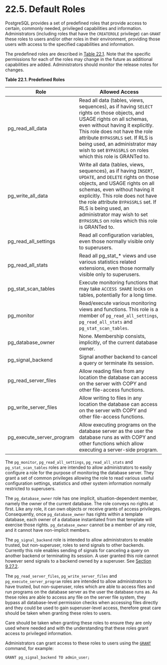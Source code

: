 # 22.5. Default Roles

PostgreSQL provides a set of predefined roles that provide access to certain, commonly needed, privileged capabilities and information. Administrators (including roles that have the `CREATEROLE` privilege) can `GRANT` these roles to users and/or other roles in their environment, providing those users with access to the specified capabilities and information.

The predefined roles are described in [Table 22.1](https://www.postgresql.org/docs/14/predefined-roles.html#PREDEFINED-ROLES-TABLE). Note that the specific permissions for each of the roles may change in the future as additional capabilities are added. Administrators should monitor the release notes for changes.

**Table 22.1. Predefined Roles**

| Role                         | Allowed Access                                                                                                                                                                                                                                                                                                                                               |
| ---------------------------- | ------------------------------------------------------------------------------------------------------------------------------------------------------------------------------------------------------------------------------------------------------------------------------------------------------------------------------------------------------------ |
| pg\_read\_all\_data          | Read all data (tables, views, sequences), as if having `SELECT` rights on those objects, and USAGE rights on all schemas, even without having it explicitly. This role does not have the role attribute `BYPASSRLS` set. If RLS is being used, an administrator may wish to set `BYPASSRLS` on roles which this role is GRANTed to.                          |
| pg\_write\_all\_data         | Write all data (tables, views, sequences), as if having `INSERT`, `UPDATE`, and `DELETE` rights on those objects, and USAGE rights on all schemas, even without having it explicitly. This role does not have the role attribute `BYPASSRLS` set. If RLS is being used, an administrator may wish to set `BYPASSRLS` on roles which this role is GRANTed to. |
| pg\_read\_all\_settings      | Read all configuration variables, even those normally visible only to superusers.                                                                                                                                                                                                                                                                            |
| pg\_read\_all\_stats         | Read all pg\_stat\_\* views and use various statistics related extensions, even those normally visible only to superusers.                                                                                                                                                                                                                                   |
| pg\_stat\_scan\_tables       | Execute monitoring functions that may take `ACCESS SHARE` locks on tables, potentially for a long time.                                                                                                                                                                                                                                                      |
| pg\_monitor                  | Read/execute various monitoring views and functions. This role is a member of `pg_read_all_settings`, `pg_read_all_stats` and `pg_stat_scan_tables`.                                                                                                                                                                                                         |
| pg\_database\_owner          | None. Membership consists, implicitly, of the current database owner.                                                                                                                                                                                                                                                                                        |
| pg\_signal\_backend          | Signal another backend to cancel a query or terminate its session.                                                                                                                                                                                                                                                                                           |
| pg\_read\_server\_files      | Allow reading files from any location the database can access on the server with COPY and other file-access functions.                                                                                                                                                                                                                                       |
| pg\_write\_server\_files     | Allow writing to files in any location the database can access on the server with COPY and other file-access functions.                                                                                                                                                                                                                                      |
| pg\_execute\_server\_program | Allow executing programs on the database server as the user the database runs as with COPY and other functions which allow executing a server-side program.                                                                                                                                                                                                  |

The `pg_monitor`, `pg_read_all_settings`, `pg_read_all_stats` and `pg_stat_scan_tables` roles are intended to allow administrators to easily configure a role for the purpose of monitoring the database server. They grant a set of common privileges allowing the role to read various useful configuration settings, statistics and other system information normally restricted to superusers.

The `pg_database_owner` role has one implicit, situation-dependent member, namely the owner of the current database. The role conveys no rights at first. Like any role, it can own objects or receive grants of access privileges. Consequently, once `pg_database_owner` has rights within a template database, each owner of a database instantiated from that template will exercise those rights. `pg_database_owner` cannot be a member of any role, and it cannot have non-implicit members.

The `pg_signal_backend` role is intended to allow administrators to enable trusted, but non-superuser, roles to send signals to other backends. Currently this role enables sending of signals for canceling a query on another backend or terminating its session. A user granted this role cannot however send signals to a backend owned by a superuser. See [Section 9.27.2](https://www.postgresql.org/docs/14/functions-admin.html#FUNCTIONS-ADMIN-SIGNAL).

The `pg_read_server_files`, `pg_write_server_files` and `pg_execute_server_program` roles are intended to allow administrators to have trusted, but non-superuser, roles which are able to access files and run programs on the database server as the user the database runs as. As these roles are able to access any file on the server file system, they bypass all database-level permission checks when accessing files directly and they could be used to gain superuser-level access, therefore great care should be taken when granting these roles to users.

Care should be taken when granting these roles to ensure they are only used where needed and with the understanding that these roles grant access to privileged information.

Administrators can grant access to these roles to users using the [`GRANT`](https://www.postgresql.org/docs/14/sql-grant.html) command, for example:

```
GRANT pg_signal_backend TO admin_user;
```
